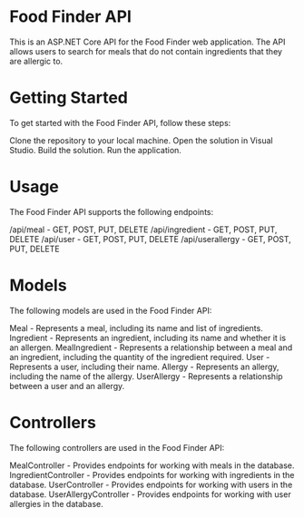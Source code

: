 # Food Finder API
This is an ASP.NET Core API for the Food Finder web application. The API allows users to search for meals that do not contain ingredients that they are allergic to.

# Getting Started
To get started with the Food Finder API, follow these steps:

Clone the repository to your local machine.
Open the solution in Visual Studio.
Build the solution.
Run the application.

# Usage
The Food Finder API supports the following endpoints:

/api/meal - GET, POST, PUT, DELETE
/api/ingredient - GET, POST, PUT, DELETE
/api/user - GET, POST, PUT, DELETE
/api/userallergy - GET, POST, PUT, DELETE

# Models
The following models are used in the Food Finder API:

Meal - Represents a meal, including its name and list of ingredients.
Ingredient - Represents an ingredient, including its name and whether it is an allergen.
MealIngredient - Represents a relationship between a meal and an ingredient, including the quantity of the ingredient required.
User - Represents a user, including their name.
Allergy - Represents an allergy, including the name of the allergy.
UserAllergy - Represents a relationship between a user and an allergy.

# Controllers
The following controllers are used in the Food Finder API:

MealController - Provides endpoints for working with meals in the database.
IngredientController - Provides endpoints for working with ingredients in the database.
UserController - Provides endpoints for working with users in the database.
UserAllergyController - Provides endpoints for working with user allergies in the database.

